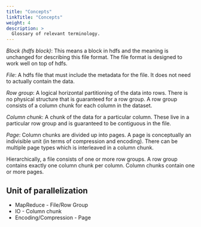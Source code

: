 ```yaml
---
title: "Concepts"
linkTitle: "Concepts"
weight: 4
description: >
  Glossary of relevant terminology.
---
```

*Block (hdfs block)*: This means a block in hdfs and the meaning is unchanged for describing this file format. The file format is designed to work well on top of hdfs.

*File*: A hdfs file that must include the metadata for the file. It does not need to actually contain the data.

*Row group*: A logical horizontal partitioning of the data into rows. There is no physical structure that is guaranteed for a row group. A row group consists of a column chunk for each column in the dataset.

*Column chunk*: A chunk of the data for a particular column. These live in a particular row group and is guaranteed to be contiguous in the file.

*Page*: Column chunks are divided up into pages. A page is conceptually an indivisible unit (in terms of compression and encoding). There can be multiple page types which is interleaved in a column chunk.

Hierarchically, a file consists of one or more row groups. A row group contains exactly one column chunk per column. Column chunks contain one or more pages.

## Unit of parallelization
* MapReduce - File/Row Group
* IO - Column chunk
* Encoding/Compression - Page
